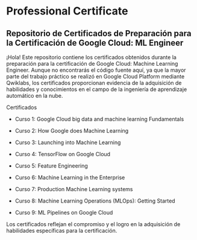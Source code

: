 # Professional Certificate

## Repositorio de Certificados de Preparación para la Certificación de Google Cloud: ML Engineer

¡Hola! Este repositorio contiene los certificados obtenidos durante la preparación para la certificación de Google Cloud: Machine Learning Engineer. Aunque no encontrarás el código fuente aquí, ya que la mayor parte del trabajo práctico se realizó en Google Cloud Platform mediante Qwiklabs, los certificados proporcionan evidencia de la adquisición de habilidades y conocimientos en el campo de la ingeniería de aprendizaje automático en la nube.

Certificados

* Curso 1: Google Cloud big data and machine learning Fundamentals

* Curso 2: How Google does Machine Learning

* Curso 3: Launching into Machine Learning

* Curso 4: TensorFlow on Google Cloud

* Curso 5: Feature Engineering

* Curso 6: Machine Learning in the Enterprise

* Curso 7: Production Machine Learning systems

* Curso 8: Machine Learning Operations (MLOps): Getting Started

* Curso 9: ML Pipelines on Google Cloud


Los certificados reflejan el compromiso y el logro en la adquisición de habilidades específicas para la certificación.


